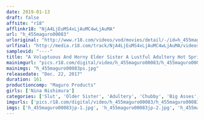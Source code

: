 ```yaml
---
date: 2019-01-13
draft: false
affsite: "r18"
afflinkr18: "NjA4LjEuMS4xLjAuMC4wLjAuMA"
url: "h_455maguro00083"
urloriginal: "http://www.r18.com/videos/vod/movies/detail/-/id=h_455maguro00083"
urlfinal: "http://media.r18.com/track/NjA4LjEuMS4xLjAuMC4wLjAuMA/videos/vod/movies/detail/-/id=h_455maguro00083"
samplevid: "----"
title: "A Voluptuous And Horny Elder Sister A Lustful Adultery Hot Springs Vacation With A Meat Eating Gal Nina Nishimura"
mainimgurl: "pics.r18.com/digital/video/h_455maguro00083/h_455maguro00083ps.jpg"
mainimgs: "h_455maguro00083ps.jpg"
releasedate: "Dec. 22, 2017"
duration: 161
productioncomp: "Maguro Products"
girls: ['Nina Nishimura']
categories: ['Slut', 'Older Sister', 'Adultery', 'Chubby', 'Big Asses', 'Outdoor', 'Featured Actress', 'Hot Spring', 'Hi-Def']
imgurls: ['pics.r18.com/digital/video/h_455maguro00083/h_455maguro00083jp-1.jpg', 'pics.r18.com/digital/video/h_455maguro00083/h_455maguro00083jp-2.jpg', 'pics.r18.com/digital/video/h_455maguro00083/h_455maguro00083jp-3.jpg', 'pics.r18.com/digital/video/h_455maguro00083/h_455maguro00083jp-4.jpg', 'pics.r18.com/digital/video/h_455maguro00083/h_455maguro00083jp-5.jpg', 'pics.r18.com/digital/video/h_455maguro00083/h_455maguro00083jp-6.jpg', 'pics.r18.com/digital/video/h_455maguro00083/h_455maguro00083jp-7.jpg', 'pics.r18.com/digital/video/h_455maguro00083/h_455maguro00083jp-8.jpg', 'pics.r18.com/digital/video/h_455maguro00083/h_455maguro00083jp-9.jpg', 'pics.r18.com/digital/video/h_455maguro00083/h_455maguro00083jp-10.jpg', 'pics.r18.com/digital/video/h_455maguro00083/h_455maguro00083jp-11.jpg', 'pics.r18.com/digital/video/h_455maguro00083/h_455maguro00083jp-12.jpg', 'pics.r18.com/digital/video/h_455maguro00083/h_455maguro00083jp-13.jpg', 'pics.r18.com/digital/video/h_455maguro00083/h_455maguro00083jp-14.jpg', 'pics.r18.com/digital/video/h_455maguro00083/h_455maguro00083jp-15.jpg', 'pics.r18.com/digital/video/h_455maguro00083/h_455maguro00083jp-16.jpg', 'pics.r18.com/digital/video/h_455maguro00083/h_455maguro00083jp-17.jpg', 'pics.r18.com/digital/video/h_455maguro00083/h_455maguro00083jp-18.jpg', 'pics.r18.com/digital/video/h_455maguro00083/h_455maguro00083jp-19.jpg', 'pics.r18.com/digital/video/h_455maguro00083/h_455maguro00083jp-20.jpg']
imgs: ['h_455maguro00083jp-1.jpg', 'h_455maguro00083jp-2.jpg', 'h_455maguro00083jp-3.jpg', 'h_455maguro00083jp-4.jpg', 'h_455maguro00083jp-5.jpg', 'h_455maguro00083jp-6.jpg', 'h_455maguro00083jp-7.jpg', 'h_455maguro00083jp-8.jpg', 'h_455maguro00083jp-9.jpg', 'h_455maguro00083jp-10.jpg', 'h_455maguro00083jp-11.jpg', 'h_455maguro00083jp-12.jpg', 'h_455maguro00083jp-13.jpg', 'h_455maguro00083jp-14.jpg', 'h_455maguro00083jp-15.jpg', 'h_455maguro00083jp-16.jpg', 'h_455maguro00083jp-17.jpg', 'h_455maguro00083jp-18.jpg', 'h_455maguro00083jp-19.jpg', 'h_455maguro00083jp-20.jpg']
---
```

